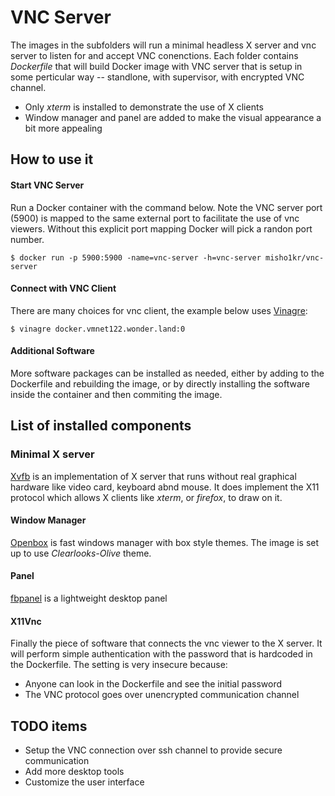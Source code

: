 VNC Server
==========

The images in the subfolders will run a minimal headless X server and vnc server
to listen for and accept VNC conenctions. Each folder contains _Dockerfile_ that
will build Docker image with VNC server that is setup in some perticular way --
standlone, with supervisor, with encrypted VNC channel.

* Only _xterm_ is installed to demonstrate the use of X clients
* Window manager and panel are added to make the visual appearance a bit more appealing

## How to use it

#### Start VNC Server

Run a Docker container with the command below. Note the VNC server port (5900)
is mapped to the same external port to facilitate the use of vnc viewers. Without
this explicit port mapping Docker will pick a randon port number.

```
$ docker run -p 5900:5900 -name=vnc-server -h=vnc-server misho1kr/vnc-server
```

#### Connect with VNC Client

There are many choices for vnc client, the example below uses
[Vinagre](https://wiki.gnome.org/Apps/Vinagre):

```
$ vinagre docker.vmnet122.wonder.land:0
```

#### Additional Software

More software packages can be installed as needed, either by adding to the
Dockerfile and rebuilding the image, or by directly installing the software
inside the container and then commiting the image.

## List of installed components

### Minimal X server

[Xvfb](http://en.wikipedia.org/wiki/Xvfb) is an implementation of X server that 
runs without real graphical hardware like video card, keyboard abnd mouse. It
does implement the X11 protocol which allows X clients like _xterm_, or
_firefox_, to draw on it.

#### Window Manager

[Openbox](http://openbox.org) is fast windows manager with box style themes. The
image is set up to use _Clearlooks-Olive_ theme.

#### Panel

[fbpanel](http://fbpanel.sourceforge.net) is a lightweight desktop panel

#### X11Vnc

Finally the piece of software that connects the vnc viewer to the X server.
It will perform simple authentication with the password that is hardcoded in
the Dockerfile. The setting is very insecure because:

* Anyone can look in the Dockerfile and see the initial password
* The VNC protocol goes over unencrypted communication channel

## TODO items

* Setup the VNC connection over ssh channel to provide secure communication
* Add more desktop tools
* Customize the user interface
